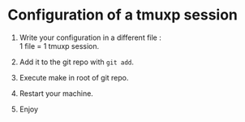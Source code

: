 # Configuration of a tmuxp session


1) Write your configuration in a different file : \
1 file = 1 tmuxp session.

2) Add it to the git repo with `git add`.
3) Execute make in root of git repo.
4) Restart your machine.
5) Enjoy

